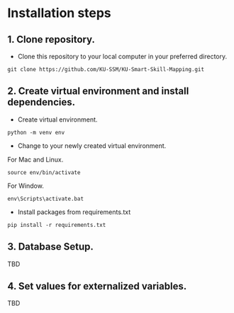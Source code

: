# Installation steps

## 1. Clone repository.

- Clone this repository to your local computer in your preferred directory.

```
git clone https://github.com/KU-SSM/KU-Smart-Skill-Mapping.git 
```

## 2. Create virtual environment and install dependencies.

- Create virtual environment.

```
python -m venv env
```

- Change to your newly created virtual environment.

For Mac and Linux.
```
source env/bin/activate
```
For Window.
```
env\Scripts\activate.bat
```

- Install packages from requirements.txt

```
pip install -r requirements.txt
```

## 3. Database Setup.

TBD

## 4. Set values for externalized variables.
TBD
